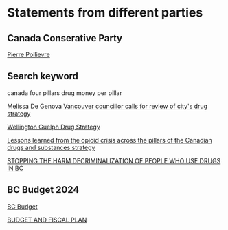 # Statements from different parties

## Canada Conserative Party

[Pierre Poilievre](https://www.facebook.com/watch/?v=942612883722026)

## Search keyword

canada four pillars drug money per pillar

Melissa De Genova
[Vancouver councillor calls for review of city's drug strategy](https://www.cbc.ca/news/canada/british-columbia/melissa-degenova-review-four-pillar-drug-strategy-1.5328780)

[Wellington Guelph Drug Strategy](https://wgdrugstrategy.ca/about-wgds/)

[Lessons learned from the opioid crisis across the pillars of the Canadian drugs and substances strategy](https://substanceabusepolicy.biomedcentral.com/articles/10.1186/s13011-019-0220-7)

[STOPPING THE HARM DECRIMINALIZATION OF PEOPLE  WHO USE DRUGS IN BC](https://www2.gov.bc.ca/assets/gov/health/about-bc-s-health-care-system/office-of-the-provincial-health-officer/reports-publications/special-reports/stopping-the-harm-report.pdf)

## BC Budget 2024

[BC Budget](https://www.bcbudget.gov.bc.ca/2024/downloads.htm#gotoAllMaterials)

[BUDGET AND FISCAL PLAN](https://www.bcbudget.gov.bc.ca/2024/pdf/2024_Budget_and_Fiscal_Plan.pdf)
